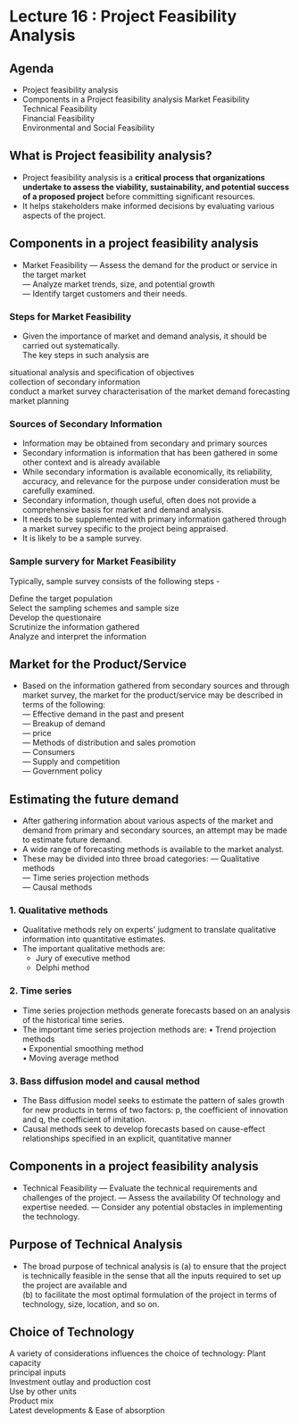 # Lecture 16 : Project Feasibility Analysis

## Agenda

* Project feasibility analysis
* Components in a Project feasibility analysis
Market Feasibility  
Technical Feasibility  
Financial Feasibility  
Environmental and Social Feasibility  

## What is Project feasibility analysis?

* Project feasibility analysis is a
**critical process that
organizations undertake to assess the viability,
sustainability, and potential success of a proposed
project** before committing significant resources.
* It helps stakeholders make informed decisions by
evaluating various aspects of the project.

## Components in a project feasibility analysis

* Market Feasibility
— Assess the demand for the product or service
in the target market  
— Analyze market trends, size, and potential
growth  
— Identify target customers and their needs. 

### Steps for Market Feasibility

*  Given the importance of market and demand analysis, it should be carried out
systematically.  
The key steps in such analysis are  

situational analysis and specification of objectives  
collection of secondary information  
conduct a market survey
characterisation of the market
demand forecasting
market planning

### Sources of Secondary Information

* Information may be obtained from secondary and primary sources
* Secondary information is information that has been gathered in some
other context and is already available
* While secondary information is available economically,
its reliability, accuracy, and relevance for the purpose
under consideration must be carefully examined.
* Secondary information, though useful, often does not provide a
comprehensive basis for market and demand analysis.
* It needs to be supplemented with primary information gathered through a
market survey specific to the project being appraised.
* It is likely to be a sample survey.

### Sample survery for Market Feasibility  

Typically, sample survey consists of the following steps -   

Define the target population  
Select the sampling schemes and sample size  
Develop the questionaire  
Scrutinize the information gathered  
Analyze and interpret the information  

## Market for the Product/Service

* Based on the information gathered from secondary sources and through market
survey, the market for the product/service may be described in terms of the following:  
— Effective demand in the past and present  
— Breakup of demand  
— price  
— Methods of distribution and sales promotion  
— Consumers  
— Supply and competition  
— Government policy  

## Estimating the future demand

* After gathering information about various aspects of the market and demand
from primary and secondary sources, an attempt may be made to estimate
future demand.
* A wide range of forecasting methods is available to the market analyst.
* These may be divided into three broad categories:
— Qualitative methods  
— Time series projection methods  
— Causal methods  

### 1. Qualitative methods

* Qualitative methods rely on experts' judgment to translate qualitative
information into quantitative estimates.
* The important qualitative methods are:
    * Jury of executive method
    * Delphi method

### 2. Time series

* Time series projection methods generate forecasts based on an
analysis of the historical time series.
* The important time series projection methods are:
• Trend projection methods  
• Exponential smoothing method  
• Moving average method  

### 3. Bass diffusion model and causal method

* The Bass diffusion model seeks to estimate the
pattern of sales growth for new products in
terms of two factors: p, the coefficient of
innovation and q, the coefficient of imitation.
* Causal methods seek to develop forecasts
based on cause-effect relationships specified in
an explicit, quantitative manner

## Components in a project feasibility analysis

* Technical Feasibility
— Evaluate the technical requirements and challenges of the project.
— Assess the availability Of technology and expertise needed.
— Consider any potential obstacles in implementing the technology.

## Purpose of Technical Analysis

* The broad purpose of technical analysis is
(a) to ensure that the project is technically feasible in the sense that all
the inputs required to set up the project are available and  
(b) to facilitate the most optimal formulation of the project in terms of
technology, size, location, and so on.  


## Choice of Technology

A variety of considerations influences the choice of technology:
Plant capacity  
principal inputs  
Investment outlay and production cost  
Use by other units  
Product mix  
Latest developments & Ease of absorption  